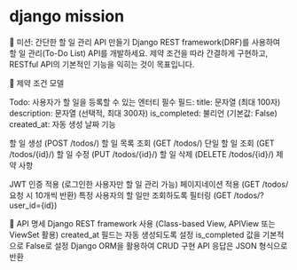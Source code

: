 # django mission

🎯 미션: 간단한 할 일 관리 API 만들기
Django REST framework(DRF)를 사용하여 할 일 관리(To-Do List) API를 개발하세요.
제약 조건을 따라 간결하게 구현하고, RESTful API의 기본적인 기능을 익히는 것이 목표입니다.

📌 제약 조건
모델

Todo: 사용자가 할 일을 등록할 수 있는 엔터티
필수 필드:
title: 문자열 (최대 100자)
description: 문자열 (선택적, 최대 300자)
is_completed: 불리언 (기본값: False)
created_at: 자동 생성 날짜
기능

할 일 생성 (POST /todos/)
할 일 목록 조회 (GET /todos/)
단일 할 일 조회 (GET /todos/{id}/)
할 일 수정 (PUT /todos/{id}/)
할 일 삭제 (DELETE /todos/{id}/)
제약 사항

JWT 인증 적용 (로그인한 사용자만 할 일 관리 가능)
페이지네이션 적용 (GET /todos/ 요청 시 10개씩 반환)
특정 사용자의 할 일만 조회하도록 필터링 (GET /todos/?user_id={id})

🔗 API 명세
Django REST framework 사용 (Class-based View, APIView 또는 ViewSet 활용)
created_at 필드는 자동 생성되도록 설정
is_completed 값을 기본적으로 False로 설정
Django ORM을 활용하여 CRUD 구현
API 응답은 JSON 형식으로 반환